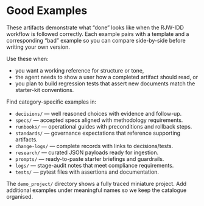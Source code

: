 # Good Examples

These artifacts demonstrate what “done” looks like when the RJW-IDD workflow is
followed correctly.  Each example pairs with a template and a corresponding
“bad” example so you can compare side-by-side before writing your own version.

Use these when:
- you want a working reference for structure or tone,
- the agent needs to show a user how a completed artifact should read, or
- you plan to build regression tests that assert new documents match the
  starter-kit conventions.

Find category-specific examples in:

- `decisions/` — well reasoned choices with evidence and follow-up.
- `specs/` — accepted specs aligned with methodology requirements.
- `runbooks/` — operational guides with preconditions and rollback steps.
- `standards/` — governance expectations that reference supporting artifacts.
- `change-logs/` — complete records with links to decisions/tests.
- `research/` — curated JSON payloads ready for ingestion.
- `prompts/` — ready-to-paste starter briefings and guardrails.
- `logs/` — stage-audit notes that meet compliance requirements.
- `tests/` — pytest files with assertions and documentation.

The `demo_project/` directory shows a fully traced miniature project. Add
additional examples under meaningful names so we keep the catalogue organised.
